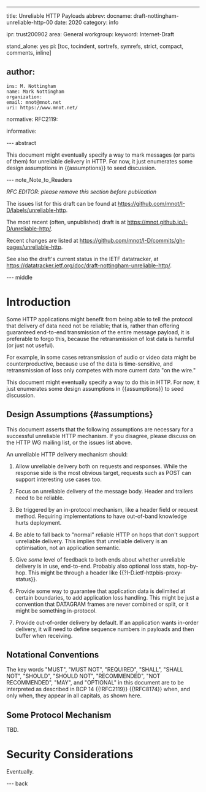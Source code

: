 ---
title: Unreliable HTTP Payloads
abbrev:
docname: draft-nottingham-unreliable-http-00
date: 2020
category: info

ipr: trust200902
area: General
workgroup:
keyword: Internet-Draft

stand_alone: yes
pi: [toc, tocindent, sortrefs, symrefs, strict, compact, comments, inline]

author:
 -
    ins: M. Nottingham
    name: Mark Nottingham
    organization:
    email: mnot@mnot.net
    uri: https://www.mnot.net/

normative:
  RFC2119:

informative:


--- abstract

This document might eventually specify a way to mark messages (or parts of them) for unreliable delivery in HTTP. For now, it just enumerates some design assumptions in {{assumptions}} to seed discussion.


--- note_Note_to_Readers

*RFC EDITOR: please remove this section before publication*

The issues list for this draft can be found at <https://github.com/mnot/I-D/labels/unreliable-http>.

The most recent (often, unpublished) draft is at <https://mnot.github.io/I-D/unreliable-http/>.

Recent changes are listed at <https://github.com/mnot/I-D/commits/gh-pages/unreliable-http>.

See also the draft's current status in the IETF datatracker, at
<https://datatracker.ietf.org/doc/draft-nottingham-unreliable-http/>.

--- middle

# Introduction

Some HTTP applications might benefit from being able to tell the protocol that delivery of data need not be reliable; that is, rather than offering guaranteed end-to-end transmission of the entire message payload, it is preferable to forgo this, because the retransmission of lost data is harmful (or just not useful).

For example, in some cases retransmission of audio or video data might be counterproductive, because use of the data is time-sensitive, and retransmission of loss only competes with more current data "on the wire."

This document might eventually specify a way to do this in HTTP. For now, it just enumerates some design assumptions in {{assumptions}} to seed discussion.

## Design Assumptions {#assumptions}

This document asserts that the following assumptions are necessary for a successful unreliable HTTP mechanism. If you disagree, please discuss on the HTTP WG mailing list, or the issues list above.

An unreliable HTTP delivery mechanism should:

1. Allow unreliable delivery both on requests and responses. While the response side is the most obvious target, requests such as POST can support interesting use cases too.

1. Focus on unreliable delivery of the message body. Header and trailers need to be reliable.

1. Be triggered by an in-protocol mechanism, like a header field or request method. Requiring implementations to have out-of-band knowledge hurts deployment.

1. Be able to fall back to "normal" reliable HTTP on hops that don't support unreliable delivery. This implies that unreliable delivery is an optimisation, not an application semantic.

1. Give _some_ level of feedback to both ends about whether unreliable delivery is in use, end-to-end. Probably also optional loss stats, hop-by-hop. This might be through a header like {{?I-D.ietf-httpbis-proxy-status}}.

1. Provide some way to guarantee that application data is delimited at certain boundaries, to add application loss handling. This might be just a convention that DATAGRAM frames are never combined or split, or it might be something in-protocol.

1. Provide out-of-order delivery by default. If an application wants in-order delivery, it will need
to define sequence numbers in payloads and then buffer when receiving.



## Notational Conventions

The key words "MUST", "MUST NOT", "REQUIRED", "SHALL", "SHALL NOT", "SHOULD", "SHOULD NOT",
"RECOMMENDED", "NOT RECOMMENDED", "MAY", and "OPTIONAL" in this document are to be interpreted as
described in BCP 14 {{!RFC2119}} {{!RFC8174}} when, and only when, they appear in all capitals, as
shown here.

## Some Protocol Mechanism

TBD.


# Security Considerations

Eventually.


--- back
